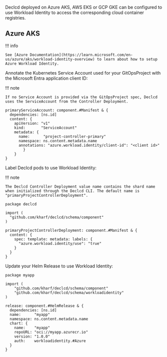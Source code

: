Declcd deployed on Azure AKS, AWS EKS or GCP GKE can be configured to use Workload Identity to access the corresponding cloud container registries.

## Azure AKS

!!! info

    See [Azure Documentation](https://learn.microsoft.com/en-us/azure/aks/workload-identity-overview) to learn about how to setup Azure Workload Identity.

Annotate the Kubernetes Service Account used for your GitOpsProject with the Microsoft Entra application
client ID:

!!! note

    If no Service Account is provided via the GitOpsProject spec, Declcd uses the ServiceAccount from the Controller Deployment.

``` cue
primaryServiceAccount: component.#Manifest & {
  dependencies: [ns.id]
  content: {
    apiVersion: "v1"
    kind:       "ServiceAccount"
    metadata: {
      name:      "project-controller-primary"
      namespace: ns.content.metadata.name
      annotations: "azure.workload.identity/client-id": "<client id>"
		}
	}
}
```

Label Declcd pods to use Workload Identity:

!!! note

    The Declcd Controller Deployment value name contains the shard name when initialized through the Declcd CLI. The default name is "primaryProjectControllerDeployment".

``` cue title="declcd/patch.cue"
package declcd

import (
  "github.com/kharf/declcd/schema/component"
)

primaryProjectControllerDeployment: component.#Manifest & {
  content: {
    spec: template: metadata: labels: {
      "azure.workload.identity/use": "true"
    }
  }
}
```

Update your Helm Release to use Workload Identity:

``` cue
package myapp

import (
	"github.com/kharf/declcd/schema/component"
	"github.com/kharf/declcd/schema/workloadidentity"
)

release: component.#HelmRelease & {
  dependencies: [ns.id]
  name:      "myapp"
  namespace: ns.content.metadata.name
  chart: {
    name:    "myapp"
    repoURL: "oci://myapp.azurecr.io"
    version: "1.0.0"
    auth:    workloadidentity.#Azure
  }
}
```
